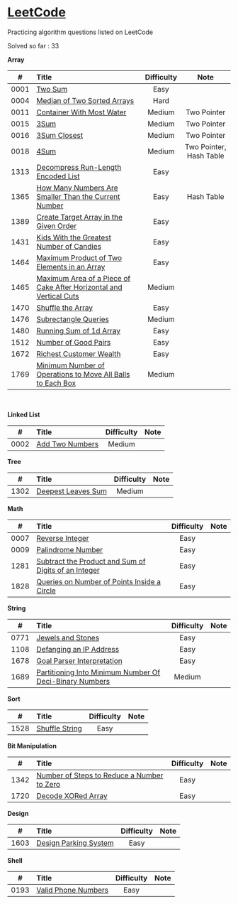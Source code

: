# [LeetCode](https://leetcode.com/problemset/all/)

Practicing algorithm questions listed on LeetCode

Solved so far : 33	



**Array** 

|  #   | Title                                                        | Difficulty |          Note           |
| :--: | :----------------------------------------------------------- | :--------: | :---------------------: |
| 0001 | [Two Sum](https://github.com/harshil1903/leetcode/tree/main/Array/Ex_0001) |    Easy    |                         |
| 0004 | [Median of Two Sorted Arrays](https://github.com/harshil1903/leetcode/tree/main/Array/Ex_0004) |    Hard    |                         |
| 0011 | [Container With Most Water](https://github.com/harshil1903/leetcode/tree/main/Array/Ex_0011) |   Medium   |       Two Pointer       |
| 0015 | [3Sum](https://github.com/harshil1903/leetcode/tree/main/Array/Ex_0015) |   Medium   |       Two Pointer       |
| 0016 | [3Sum Closest](https://github.com/harshil1903/leetcode/tree/main/Array/Ex_0016) |   Medium   |       Two Pointer       |
| 0018 | [4Sum](https://github.com/harshil1903/leetcode/tree/main/Array/Ex_0018) |   Medium   | Two Pointer, Hash Table |
| 1313 | [Decompress Run-Length Encoded List](https://github.com/harshil1903/leetcode/tree/main/Array/Ex_1313) |    Easy    |                         |
| 1365 | [How Many Numbers Are Smaller Than the Current Number](https://github.com/harshil1903/leetcode/tree/main/Array/Ex_1365) |    Easy    |       Hash Table        |
| 1389 | [Create Target Array in the Given Order](https://github.com/harshil1903/leetcode/tree/main/Array/Ex_1389) |    Easy    |                         |
| 1431 | [Kids With the Greatest Number of Candies](https://github.com/harshil1903/leetcode/tree/main/Array/Ex_1431) |    Easy    |                         |
| 1464 | [Maximum Product of Two Elements in an Array](https://github.com/harshil1903/leetcode/tree/main/Array/Ex_1464) |    Easy    |                         |
| 1465 | [Maximum Area of a Piece of Cake After Horizontal and Vertical Cuts](https://github.com/harshil1903/leetcode/tree/main/Array/Ex_1465) |   Medium   |                         |
| 1470 | [Shuffle the Array](https://github.com/harshil1903/leetcode/tree/main/Array/Ex_1470) |    Easy    |                         |
| 1476 | [Subrectangle Queries](https://github.com/harshil1903/leetcode/tree/main/Array/Ex_1476) |   Medium   |                         |
| 1480 | [Running Sum of 1d Array](https://github.com/harshil1903/leetcode/tree/main/Array/Ex_1480) |    Easy    |                         |
| 1512 | [Number of Good Pairs](https://github.com/harshil1903/leetcode/tree/main/Array/Ex_1512) |    Easy    |                         |
| 1672 | [Richest Customer Wealth](https://github.com/harshil1903/leetcode/tree/main/Array/Ex_1672) |    Easy    |                         |
| 1769 | [Minimum Number of Operations to Move All Balls to Each Box](https://github.com/harshil1903/leetcode/tree/main/Array/Ex_1769) |   Medium   |                         |

​	

**Linked List**

|  #   | Title                                                        | Difficulty | Note |
| :--: | :----------------------------------------------------------- | :--------: | :--: |
| 0002 | [Add Two Numbers](https://github.com/harshil1903/leetcode/tree/main/Linked%20List/Ex_0002) |   Medium   |      |



**Tree**

|  #   | Title                                                        | Difficulty | Note |
| :--: | :----------------------------------------------------------- | :--------: | :--: |
| 1302 | [Deepest Leaves Sum](https://github.com/harshil1903/leetcode/tree/main/Tree/Ex_1302) |   Medium   |      |



**Math**

|  #   | Title                                                        | Difficulty | Note |
| :--: | :----------------------------------------------------------- | :--------: | :--: |
| 0007 | [Reverse Integer](https://github.com/harshil1903/leetcode/tree/main/Math/Ex_0007) |    Easy    |      |
| 0009 | [Palindrome Number](https://github.com/harshil1903/leetcode/tree/main/Math/Ex_0009) |    Easy    |      |
| 1281 | [Subtract the Product and Sum of Digits of an Integer](https://github.com/harshil1903/leetcode/tree/main/Math/Ex_1281) |    Easy    |      |
| 1828 | [Queries on Number of Points Inside a Circle](https://github.com/harshil1903/leetcode/tree/main/Math/Ex_1828) |    Easy    |      |



**String**

|  #   | Title                                                        | Difficulty | Note |
| :--: | :----------------------------------------------------------- | :--------: | :--: |
| 0771 | [Jewels and Stones](https://github.com/harshil1903/leetcode/tree/main/String/Ex_0771) |    Easy    |      |
| 1108 | [Defanging an IP Address](https://github.com/harshil1903/leetcode/tree/main/String/Ex_1108) |    Easy    |      |
| 1678 | [Goal Parser Interpretation](https://github.com/harshil1903/leetcode/tree/main/String/Ex_1678) |    Easy    |      |
| 1689 | [Partitioning Into Minimum Number Of Deci-Binary Numbers](https://github.com/harshil1903/leetcode/tree/main/String/Ex_1689) |   Medium   |      |



**Sort**

|  #   | Title                                                        | Difficulty | Note |
| :--: | :----------------------------------------------------------- | :--------: | :--: |
| 1528 | [Shuffle String](https://github.com/harshil1903/leetcode/tree/main/Sort/Ex_1528) |    Easy    |      |



**Bit Manipulation**



|  #   | Title                                                        | Difficulty | Note |
| :--: | :----------------------------------------------------------- | :--------: | :--: |
| 1342 | [Number of Steps to Reduce a Number to Zero](https://github.com/harshil1903/leetcode/tree/main/Bit%20Manipulation/Ex_1342) |    Easy    |      |
| 1720 | [Decode XORed Array](https://github.com/harshil1903/leetcode/tree/main/Bit%20Manipulation/Ex_1720) |    Easy    |      |

**Design**

|  #   | Title                                                        | Difficulty | Note |
| :--: | :----------------------------------------------------------- | :--------: | :--: |
| 1603 | [Design Parking System](https://github.com/harshil1903/leetcode/tree/main/Design/Ex_1603) |    Easy    |      |



**Shell**

|  #   | Title                                                        | Difficulty | Note |
| :--: | :----------------------------------------------------------- | :--------: | :--: |
| 0193 | [Valid Phone Numbers](https://github.com/harshil1903/leetcode/tree/main/Shell/Ex_0193) |   Easy   |      |



